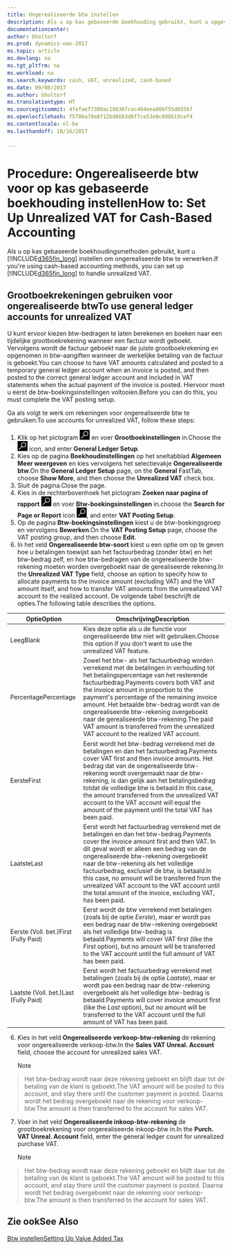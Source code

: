 ```yaml
---
title: Ongerealiseerde btw instellen
description: Als u op kas gebaseerde boekhouding gebruikt, kunt u opgeven hoe ongerealiseerde btw voor verkopen en inkopen moet worden verwerkt.
documentationcenter: 
author: bholtorf
ms.prod: dynamics-nav-2017
ms.topic: article
ms.devlang: na
ms.tgt_pltfrm: na
ms.workload: na
ms.search.keywords: cash, VAT, unrealized, cash-based
ms.date: 09/08/2017
ms.author: bholtorf
ms.translationtype: HT
ms.sourcegitcommit: 4fefaef7380ac10836fcac404eea006f55d8556f
ms.openlocfilehash: f5786a79e8f12bd86b3d6f7ce53e0c698b19cef4
ms.contentlocale: nl-be
ms.lasthandoff: 10/16/2017

---
```


# <a name="how-to-set-up-unrealized-vat-for-cash-based-accounting"></a><span data-ttu-id="1ca94-103">Procedure: Ongerealiseerde btw voor op kas gebaseerde boekhouding instellen</span><span class="sxs-lookup"><span data-stu-id="1ca94-103">How to: Set Up Unrealized VAT for Cash-Based Accounting</span></span>
<span data-ttu-id="1ca94-104">Als u op kas gebaseerde boekhoudingsmethoden gebruikt, kunt u [!INCLUDE[d365fin_long](includes/d365fin_long_md.md)] instellen om ongerealiseerde btw te verwerken.</span><span class="sxs-lookup"><span data-stu-id="1ca94-104">If you're using cash-based accounting methods, you can set up [!INCLUDE[d365fin_long](includes/d365fin_long_md.md)] to handle unrealized VAT.</span></span>

## <a name="to-use-general-ledger-accounts-for-unrealized-vat"></a><span data-ttu-id="1ca94-105">Grootboekrekeningen gebruiken voor ongerealiseerde btw</span><span class="sxs-lookup"><span data-stu-id="1ca94-105">To use general ledger accounts for unrealized VAT</span></span>
<span data-ttu-id="1ca94-106">U kunt ervoor kiezen btw-bedragen te laten berekenen en boeken naar een tijdelijke grootboekrekening wanneer een factuur wordt geboekt. Vervolgens wordt de factuur geboekt naar de juiste grootboekrekening en opgenomen in btw-aangiften wanneer de werkelijke betaling van de factuur is geboekt.</span><span class="sxs-lookup"><span data-stu-id="1ca94-106">You can choose to have VAT amounts calculated and posted to a temporary general ledger account when an invoice is posted, and then posted to the correct general ledger account and included in VAT statements when the actual payment of the invoice is posted.</span></span> <span data-ttu-id="1ca94-107">Hiervoor moet u eerst de btw-boekingsinstellingen voltooien.</span><span class="sxs-lookup"><span data-stu-id="1ca94-107">Before you can do this, you must complete the VAT posting setup.</span></span>

<span data-ttu-id="1ca94-108">Ga als volgt te werk om rekeningen voor ongerealiseerde btw te gebruiken:</span><span class="sxs-lookup"><span data-stu-id="1ca94-108">To use accounts for unrealized VAT, follow these steps:</span></span>
1. <span data-ttu-id="1ca94-109">Klik op het pictogram ![Zoeken naar pagina of rapport](media/ui-search/search_small.png "pictogram Zoeken naar pagina of rapport") en voer **Grootboekinstellingen** in.</span><span class="sxs-lookup"><span data-stu-id="1ca94-109">Choose the ![Search for Page or Report](media/ui-search/search_small.png "Search for Page or Report icon") icon, and enter **General Ledger Setup**.</span></span> 
2. <span data-ttu-id="1ca94-110">Kies op de pagina **Boekhoudinstellingen** op het sneltabblad **Algemeen** **Meer weergeven** en kies vervolgens het selectievakje **Ongerealiseerde btw**.</span><span class="sxs-lookup"><span data-stu-id="1ca94-110">On the **General Ledger Setup** page, on the **General** FastTab, choose **Show More**, and then choose the **Unrealized VAT** check box.</span></span>
3. <span data-ttu-id="1ca94-111">Sluit de pagina.</span><span class="sxs-lookup"><span data-stu-id="1ca94-111">Close the page.</span></span>
4. <span data-ttu-id="1ca94-112">Kies in de rechterbovenhoek het pictogram **Zoeken naar pagina of rapport** ![Zoeken naar pagina of rapport](media/ui-search/search_small.png "Pictogram Zoeken naar pagina of rapport") en voer **Btw-boekingsinstellingen** in.</span><span class="sxs-lookup"><span data-stu-id="1ca94-112">choose the **Search for Page or Report** icon ![Search for Page or Report](media/ui-search/search_small.png "Search for Page or Report icon"), and enter **VAT Posting Setup**.</span></span> 
5. <span data-ttu-id="1ca94-113">Op de pagina **Btw-boekingsinstellingen** kiest u de btw-boekingsgroep en vervolgens **Bewerken**.</span><span class="sxs-lookup"><span data-stu-id="1ca94-113">On the **VAT Posting Setup** page, choose the VAT posting group, and then choose **Edit**.</span></span> 
6. <span data-ttu-id="1ca94-114">In het veld **Ongerealiseerde btw-soort** kiest u een optie om op te geven hoe u betalingen toewijst aan het factuurbedrag (zonder btw) en het btw-bedrag zelf, en hoe btw-bedragen van de ongerealiseerde btw-rekening moeten worden overgeboekt naar de gerealiseerde rekening.</span><span class="sxs-lookup"><span data-stu-id="1ca94-114">In the **Unrealized VAT Type** field, choose an option to specify how to allocate payments to the invoice amount (excluding VAT) and the VAT amount itself, and how to transfer VAT amounts from the unrealized VAT account to the realized account.</span></span> <span data-ttu-id="1ca94-115">De volgende tabel beschrijft de opties.</span><span class="sxs-lookup"><span data-stu-id="1ca94-115">The following table describes the options.</span></span>

| <span data-ttu-id="1ca94-116">Optie</span><span class="sxs-lookup"><span data-stu-id="1ca94-116">Option</span></span> | <span data-ttu-id="1ca94-117">Omschrijving</span><span class="sxs-lookup"><span data-stu-id="1ca94-117">Description</span></span> |
| --- | --- |
| <span data-ttu-id="1ca94-118">Leeg</span><span class="sxs-lookup"><span data-stu-id="1ca94-118">Blank</span></span> | <span data-ttu-id="1ca94-119">Kies deze optie als u de functie voor ongerealiseerde btw niet wilt gebruiken.</span><span class="sxs-lookup"><span data-stu-id="1ca94-119">Choose this option if you don't want to use the unrealized VAT feature.</span></span> |
| <span data-ttu-id="1ca94-120">Percentage</span><span class="sxs-lookup"><span data-stu-id="1ca94-120">Percentage</span></span> | <span data-ttu-id="1ca94-121">Zowel het btw- als het factuurbedrag worden verrekend met de betalingen in verhouding tot het betalingspercentage van het resterende factuurbedrag.</span><span class="sxs-lookup"><span data-stu-id="1ca94-121">Payments covers both VAT and the invoice amount in proportion to the payment's percentage of the remaining invoice amount.</span></span> <span data-ttu-id="1ca94-122">Het betaalde btw-bedrag wordt van de ongerealiseerde btw-rekening overgeboekt naar de gerealiseerde btw-rekening.</span><span class="sxs-lookup"><span data-stu-id="1ca94-122">The paid VAT amount is transferred from the unrealized VAT account to the realized VAT account.</span></span> |
| <span data-ttu-id="1ca94-123">Eerste</span><span class="sxs-lookup"><span data-stu-id="1ca94-123">First</span></span> | <span data-ttu-id="1ca94-124">Eerst wordt het btw-bedrag verrekend met de betalingen en dan het factuurbedrag.</span><span class="sxs-lookup"><span data-stu-id="1ca94-124">Payments cover VAT first and then invoice amounts.</span></span> <span data-ttu-id="1ca94-125">Het bedrag dat van de ongerealiseerde btw-rekening wordt overgemaakt naar de btw-rekening, is dan gelijk aan het betalingsbedrag totdat de volledige btw is betaald.</span><span class="sxs-lookup"><span data-stu-id="1ca94-125">In this case, the amount transferred from the unrealized VAT account to the VAT account will equal the amount of the payment until the total VAT has been paid.</span></span> |
| <span data-ttu-id="1ca94-126">Laatste</span><span class="sxs-lookup"><span data-stu-id="1ca94-126">Last</span></span> | <span data-ttu-id="1ca94-127">Eerst wordt het factuurbedrag verrekend met de betalingen en dan het btw-bedrag.</span><span class="sxs-lookup"><span data-stu-id="1ca94-127">Payments cover the invoice amount first and then VAT.</span></span> <span data-ttu-id="1ca94-128">In dit geval wordt er alleen een bedrag van de ongerealiseerde btw-rekening overgeboekt naar de btw-rekening als het volledige factuurbedrag, exclusief de btw, is betaald.</span><span class="sxs-lookup"><span data-stu-id="1ca94-128">In this case, no amount will be transferred from the unrealized VAT account to the VAT account until the total amount of the invoice, excluding VAT, has been paid.</span></span> |
| <span data-ttu-id="1ca94-129">Eerste (Voll. bet.)</span><span class="sxs-lookup"><span data-stu-id="1ca94-129">First (Fully Paid)</span></span> | <span data-ttu-id="1ca94-130">Eerst wordt de btw verrekend met betalingen (zoals bij de optie _Eerste_), maar er wordt pas een bedrag naar de btw-rekening overgeboekt als het volledige btw-bedrag is betaald.</span><span class="sxs-lookup"><span data-stu-id="1ca94-130">Payments will cover VAT first (like the _First_ option), but no amount will be transferred to the VAT account until the full amount of VAT has been paid.</span></span> |
| <span data-ttu-id="1ca94-131">Laatste (Voll. bet.)</span><span class="sxs-lookup"><span data-stu-id="1ca94-131">Last (Fully Paid)</span></span> | <span data-ttu-id="1ca94-132">Eerst wordt het factuurbedrag verrekend met betalingen (zoals bij de optie _Laatste_), maar er wordt pas een bedrag naar de btw-rekening overgeboekt als het volledige btw-bedrag is betaald.</span><span class="sxs-lookup"><span data-stu-id="1ca94-132">Payments will cover invoice amount first (like the _Last_ option), but no amount will be transferred to the VAT account until the full amount of VAT has been paid.</span></span> |

6. <span data-ttu-id="1ca94-133">Kies in het veld **Ongerealiseerde verkoop-btw-rekening** de rekening voor ongerealiseerde verkoop-btw.</span><span class="sxs-lookup"><span data-stu-id="1ca94-133">In the **Sales VAT Unreal. Account** field, choose the account for unrealized sales VAT.</span></span>

    > [!NOTE]  
>   <span data-ttu-id="1ca94-134">Het btw-bedrag wordt naar deze rekening geboekt en blijft daar tot de betaling van de klant is geboekt.</span><span class="sxs-lookup"><span data-stu-id="1ca94-134">The VAT amount will be posted to this account, and stay there until the customer payment is posted.</span></span> <span data-ttu-id="1ca94-135">Daarna wordt het bedrag overgeboekt naar de rekening voor verkoop-btw.</span><span class="sxs-lookup"><span data-stu-id="1ca94-135">The amount is then transferred to the account for sales VAT.</span></span>
7. <span data-ttu-id="1ca94-136">Voer in het veld **Ongerealiseerde inkoop-btw-rekening** de grootboekrekening voor ongerealiseerde inkoop-btw in.</span><span class="sxs-lookup"><span data-stu-id="1ca94-136">In the **Purch. VAT Unreal. Account** field, enter the general ledger count for unrealized purchase VAT.</span></span>

    > [!NOTE]  
>   <span data-ttu-id="1ca94-137">Het btw-bedrag wordt naar deze rekening geboekt en blijft daar tot de betaling van de klant is geboekt.</span><span class="sxs-lookup"><span data-stu-id="1ca94-137">The VAT amount will be posted to this account, and stay there until the customer payment is posted.</span></span> <span data-ttu-id="1ca94-138">Daarna wordt het bedrag overgeboekt naar de rekening voor verkoop-btw.</span><span class="sxs-lookup"><span data-stu-id="1ca94-138">The amount is then transferred to the account for sales VAT.</span></span>

## <a name="see-also"></a><span data-ttu-id="1ca94-139">Zie ook</span><span class="sxs-lookup"><span data-stu-id="1ca94-139">See Also</span></span>
[<span data-ttu-id="1ca94-140">Btw instellen</span><span class="sxs-lookup"><span data-stu-id="1ca94-140">Setting Up Value Added Tax</span></span>](finance-setup-vat.md)
